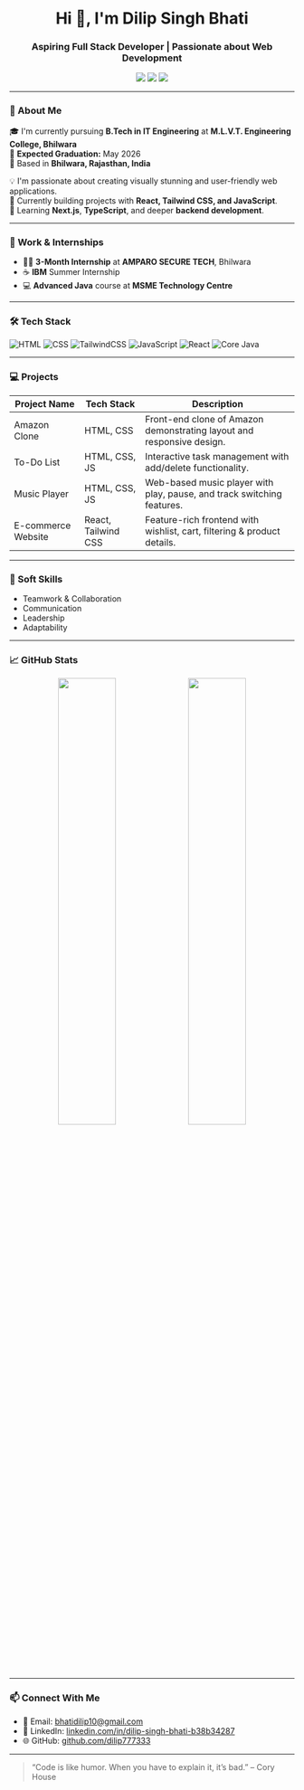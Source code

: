 <h1 align="center">Hi 👋, I'm Dilip Singh Bhati</h1>
<h3 align="center">Aspiring Full Stack Developer | Passionate about Web Development</h3>

<p align="center">
  <a href="mailto:bhatidilip10@gmail.com"><img src="https://img.shields.io/badge/Email-bhatidilip10@gmail.com-red?style=for-the-badge&logo=gmail"></a>
  <a href="https://github.com/dilip777333"><img src="https://img.shields.io/badge/GitHub-dilip777333-black?style=for-the-badge&logo=github"></a>
  <a href="https://www.linkedin.com/in/dilip-singh-bhati-b38b34287/"><img src="https://img.shields.io/badge/LinkedIn-Dilip%20Singh%20Bhati-blue?style=for-the-badge&logo=linkedin"></a>
</p>

---

### 🚀 About Me

🎓 I'm currently pursuing **B.Tech in IT Engineering** at **M.L.V.T. Engineering College, Bhilwara**  
📅 **Expected Graduation:** May 2026  
📍 Based in **Bhilwara, Rajasthan, India**

💡 I'm passionate about creating visually stunning and user-friendly web applications.  
🔧 Currently building projects with **React, Tailwind CSS, and JavaScript**.  
🌱 Learning **Next.js**, **TypeScript**, and deeper **backend development**.

---

### 💼 Work & Internships

- 👨‍💻 **3-Month Internship** at **AMPARO SECURE TECH**, Bhilwara  
- ☕ **IBM** Summer Internship  
- 💻 **Advanced Java** course at **MSME Technology Centre**

---

### 🛠️ Tech Stack

![HTML](https://img.shields.io/badge/HTML-E44D26?style=for-the-badge&logo=html5&logoColor=white)
![CSS](https://img.shields.io/badge/CSS-1572B6?style=for-the-badge&logo=css3&logoColor=white)
![TailwindCSS](https://img.shields.io/badge/Tailwind_CSS-38B2AC?style=for-the-badge&logo=tailwind-css&logoColor=white)
![JavaScript](https://img.shields.io/badge/JavaScript-F7DF1E?style=for-the-badge&logo=javascript&logoColor=black)
![React](https://img.shields.io/badge/React-20232A?style=for-the-badge&logo=react&logoColor=61DAFB)
![Core Java](https://img.shields.io/badge/Core_Java-ED8B00?style=for-the-badge&logo=java&logoColor=white)

---

### 💻 Projects

| Project Name             | Tech Stack         | Description                                                                 |
|--------------------------|--------------------|-----------------------------------------------------------------------------|
| Amazon Clone             | HTML, CSS          | Front-end clone of Amazon demonstrating layout and responsive design.      |
| To-Do List               | HTML, CSS, JS      | Interactive task management with add/delete functionality.                 |
| Music Player             | HTML, CSS, JS      | Web-based music player with play, pause, and track switching features.     |
| E-commerce Website       | React, Tailwind CSS| Feature-rich frontend with wishlist, cart, filtering & product details.    |

---

### 🤝 Soft Skills

- Teamwork & Collaboration  
- Communication  
- Leadership  
- Adaptability  

---

### 📈 GitHub Stats

<p align="center">
  <img src="https://github-readme-stats.vercel.app/api?username=dilip777333&show_icons=true&theme=tokyonight" width="45%" />
  <img src="https://github-readme-streak-stats.herokuapp.com/?user=dilip777333&theme=tokyonight" width="45%" />
</p>

---

### 📫 Connect With Me

- 📧 Email: [bhatidilip10@gmail.com](mailto:bhatidilip10@gmail.com)  
- 💼 LinkedIn: [linkedin.com/in/dilip-singh-bhati-b38b34287](https://www.linkedin.com/in/dilip-singh-bhati-b38b34287/)  
- 🌐 GitHub: [github.com/dilip777333](https://github.com/dilip777333)

---

> “Code is like humor. When you have to explain it, it’s bad.” – Cory House


